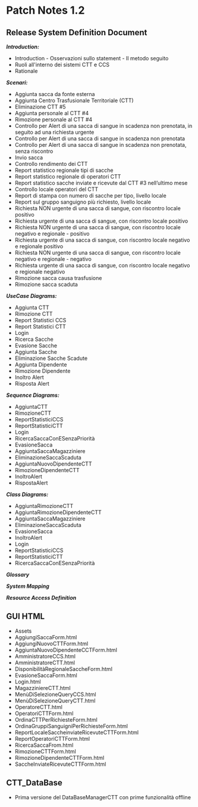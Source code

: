 # Patch Notes 1.2
## Release System Definition Document

***Introduction:*** 
- Introduction
       - Osservazioni sullo statement
       - Il metodo seguito
- Ruoli all'interno dei sistemi CTT e CCS
- Rationale
  

***Scenari:***
- Aggiunta sacca da fonte esterna
- Aggiunta Centro Trasfusionale Territoriale (CTT)
- Eliminazione CTT #5 
- Aggiunta personale al CTT #4
- Rimozione personale al CTT #4
- Controllo per Alert di una sacca di sangue in scadenza non prenotata, in seguito ad una richiesta urgente
- Controllo per Alert di una sacca di sangue in scadenza non prenotata
- Controllo per Alert di una sacca di sangue in scadenza non prenotata, senza riscontro
- Invio sacca
- Controllo rendimento dei CTT
- Report statistico regionale tipi di sacche
- Report statistico regionale di operatori CTT
- Report statistico sacche inviate e ricevute dal CTT #3 nell’ultimo mese
- Controllo locale operatori del CTT
- Report di stampa con numero di sacche per tipo, livello locale
- Report sul gruppo sanguigno più richiesto, livello locale
- Richiesta NON urgente di una sacca di sangue, con riscontro locale positivo
- Richiesta urgente di una sacca di sangue, con riscontro locale positivo
- Richiesta NON urgente di una sacca di sangue, con riscontro locale negativo e regionale - positivo
- Richiesta urgente di una sacca di sangue, con riscontro locale negativo e regionale positivo
- Richiesta NON urgente di una sacca di sangue, con riscontro locale negativo e regionale - negativo
- Richiesta urgente di una sacca di sangue, con riscontro locale negativo e regionale negativo
- Rimozione sacca causa trasfusione
- Rimozione sacca scaduta

***UseCase Diagrams:*** 
- Aggiunta CTT
- Rimozione CTT
- Report Statistici CCS
- Report Statistici CTT
- Login
- Ricerca Sacche
- Evasione Sacche
- Aggiunta Sacche
- Eliminazione Sacche Scadute
- Aggiunta Dipendente 
- Rimozione Dipendente
- Inoltro Alert
- Risposta Alert
  
***Sequence Diagrams:*** 
- AggiuntaCTT
- RimozioneCTT
- ReportStatisticiCCS
- ReportStatisticiCTT
- Login
- RicercaSaccaConESenzaPriorità
- EvasioneSacca
- AggiuntaSaccaMagazziniere
- EliminazioneSaccaScaduta
- AggiuntaNuovoDipendenteCTT 
- RimozioneDipendenteCTT
- InoltroAlert
- RispostaAlert

***Class Diagrams:*** 
- AggiuntaRimozioneCTT
- AggiuntaRimozioneDipendenteCTT
- AggiuntaSaccaMagazziniere
- EliminazioneSaccaScaduta
- EvasioneSacca
- InoltroAlert
- Login
- ReportStatisticiCCS
- ReportStatisticiCTT
- RicercaSaccaConESenzaPriorità
  
***Glossary***  

***System Mapping***  

***Resource Access Definition*** 

## GUI HTML
- Assets
- AggiungiSaccaForm.html
- AggiungiNuovoCTTForm.html
- AggiuntaNuovoDipendenteCCTForm.html
- AmministratoreCCS.html
- AmministratoreCTT.html
- DisponibilitàRegionaleSaccheForm.html
- EvasioneSaccaForm.html
- Login.html
- MagazziniereCTT.html
- MenùDiSelezioneQueryCCS.html
- MenùDiSelezioneQueryCTT.html
- OperatoreCTT.html
- OperatoriCTTForm.html
- OrdinaCTTPerRichiesteForm.html
- OrdinaGruppiSanguigniPerRichiesteForm.html
- ReportLocaleSaccheinviateRicevuteCTTForm.html
- ReportOperatoriCTTForm.html
- RicercaSaccaFrom.html
- RimozioneCTTForm.html
- RimozioneDipendenteCTTForm.html
- SaccheInviateRicevuteCTTForm.html

## CTT_DataBase

- Prima versione del DataBaseManagerCTT con prime funzionalità offline


